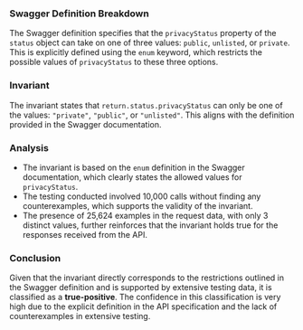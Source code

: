 ### Swagger Definition Breakdown
The Swagger definition specifies that the `privacyStatus` property of the `status` object can take on one of three values: `public`, `unlisted`, or `private`. This is explicitly defined using the `enum` keyword, which restricts the possible values of `privacyStatus` to these three options.

### Invariant
The invariant states that `return.status.privacyStatus` can only be one of the values: `"private"`, `"public"`, or `"unlisted"`. This aligns with the definition provided in the Swagger documentation.

### Analysis
- The invariant is based on the `enum` definition in the Swagger documentation, which clearly states the allowed values for `privacyStatus`.
- The testing conducted involved 10,000 calls without finding any counterexamples, which supports the validity of the invariant.
- The presence of 25,624 examples in the request data, with only 3 distinct values, further reinforces that the invariant holds true for the responses received from the API.

### Conclusion
Given that the invariant directly corresponds to the restrictions outlined in the Swagger definition and is supported by extensive testing data, it is classified as a **true-positive**. The confidence in this classification is very high due to the explicit definition in the API specification and the lack of counterexamples in extensive testing.
